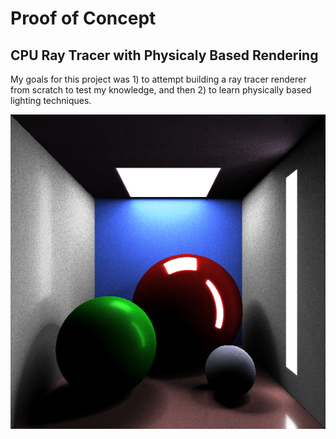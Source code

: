 # Proof of Concept
## CPU Ray Tracer with Physicaly Based Rendering
My goals for this project was 1) to attempt building a ray tracer renderer from scratch to test my knowledge, and then 2) to learn physically based lighting techniques.
  
![Sample Rendered Image](screenshots/samples46.png?raw=true "Sample rendered image")
